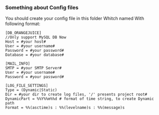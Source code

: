### Something about Config files

You should create your config file in this folder
Whitch named
With following format:

```
[DB_ORANGEJUICE]    
//Only support MySQL DB Now
Host = #your host# 
User = #your username#
Password = #your password#
Database = #your database# 

[MAIL_INFO]
SMTP = #your SMTP Server# 
User = #your username# 
Password = #your password# 

[LOG_FILE_SETTINGS]
Type = (Dynamic|Static) 
Dir = #your dir to create log files, '/' presents project root#
DynamicPart = %%Y%%m%%d # format of time string, to create Dynamic path
Format = %%(asctime)s : %%(levelname)s : %%(message)s
```
